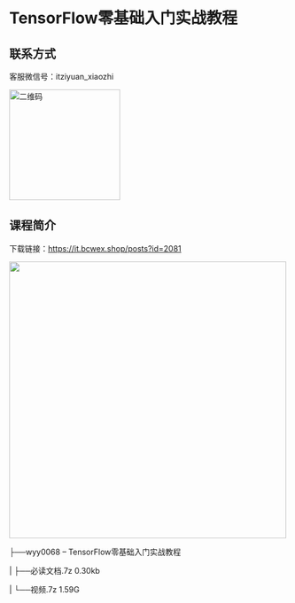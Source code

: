 # TensorFlow零基础入门实战教程

## 联系方式

客服微信号：itziyuan_xiaozhi

<img src="https://ziyuanyun.oss-cn-guangzhou.aliyuncs.com/common/20240614073449/666b82192834a.jpg" width="200" height="200" alt="二维码">

## 课程简介

下载链接：https://it.bcwex.shop/posts?id=2081

<img src="https://ziyuanyun.oss-cn-guangzhou.aliyuncs.com/yun/20240515183644/6644903cb1197.jpg" width="500" alt="">

  ├──wyy0068 &#8211; TensorFlow零基础入门实战教程

 | ├──必读文档.7z 0.30kb

 | └──视频.7z 1.59G

  